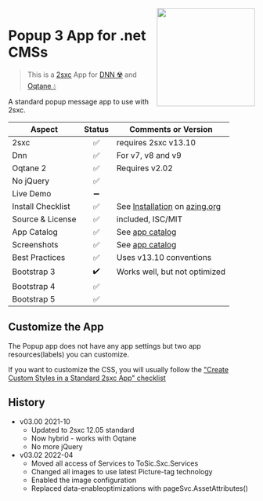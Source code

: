 <image src="app-icon.png" align="right" width="200px">

# Popup 3 App for .net CMSs

> This is a [2sxc](https://2sxc.org) App for [DNN ☢️](https://www.dnnsoftware.com/) and [Oqtane 💧](https://www.oqtane.org/)

A standard popup message app to use with 2sxc.

| Aspect              | Status | Comments or Version |
| ------------------- | :----: | ------------------- |
| 2sxc                | ✅    | requires 2sxc v13.10
| Dnn                 | ✅    | For v7, v8 and v9
| Oqtane 2            | ✅    | Requires v2.02
| No jQuery           | ✅    | 
| Live Demo           | ➖    |
| Install Checklist   | ✅    | See [Installation](https://azing.org/2sxc/r/hTIJS1Vg) on [azing.org](https://azing.org/2sxc)
| Source & License    | ✅    | included, ISC/MIT
| App Catalog         | ✅    | See [app catalog](https://2sxc.org/en/apps/app/popup-v3-hybrid-for-dnn-and-oqtane)
| Screenshots         | ✅    | See [app catalog](https://2sxc.org/en/apps/app/popup-v3-hybrid-for-dnn-and-oqtane)
| Best Practices      | ✅    | Uses v13.10 conventions
| Bootstrap 3         | ✔️    | Works well, but not optimized
| Bootstrap 4         | ✅    |
| Bootstrap 5         | ✅    | 

## Customize the App

The Popup app does not have any app settings but two app resources(labels) you can customize.

If you want to customize the CSS, you will usually follow the ["Create Custom Styles in a Standard 2sxc App" checklist](https://azing.org/2sxc/r/gg_aB9FD)

## History

* v03.00 2021-10
    * Updated to 2sxc 12.05 standard
    * Now hybrid - works with Oqtane
    * No more jQuery
* v03.02 2022-04
    * Moved all access of Services to ToSic.Sxc.Services
    * Changed all images to use latest Picture-tag technology
    * Enabled the image configuration
    * Replaced data-enableoptimizations with pageSvc.AssetAttributes()
